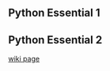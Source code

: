 ## Python Essential 1
## Python Essential 2


[wiki page](https://wiki.python.org/moin/PythonImplementations)
